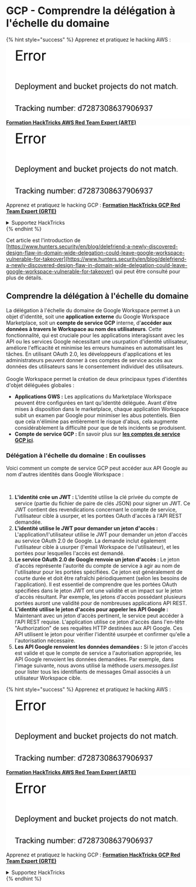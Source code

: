 # GCP - Comprendre la délégation à l'échelle du domaine

{% hint style="success" %}
Apprenez et pratiquez le hacking AWS :<img src="../../../.gitbook/assets/image (1) (1).png" alt="" data-size="line">[**Formation HackTricks AWS Red Team Expert (ARTE)**](https://training.hacktricks.xyz/courses/arte)<img src="../../../.gitbook/assets/image (1) (1).png" alt="" data-size="line">\
Apprenez et pratiquez le hacking GCP : <img src="../../../.gitbook/assets/image (2).png" alt="" data-size="line">[**Formation HackTricks GCP Red Team Expert (GRTE)**<img src="../../../.gitbook/assets/image (2).png" alt="" data-size="line">](https://training.hacktricks.xyz/courses/grte)

<details>

<summary>Supportez HackTricks</summary>

* Consultez les [**plans d'abonnement**](https://github.com/sponsors/carlospolop) !
* **Rejoignez le** 💬 [**groupe Discord**](https://discord.gg/hRep4RUj7f) ou le [**groupe telegram**](https://t.me/peass) ou **suivez** nous sur **Twitter** 🐦 [**@hacktricks\_live**](https://twitter.com/hacktricks\_live)**.**
* **Partagez des astuces de hacking en soumettant des PR aux** [**HackTricks**](https://github.com/carlospolop/hacktricks) et [**HackTricks Cloud**](https://github.com/carlospolop/hacktricks-cloud) dépôts github.

</details>
{% endhint %}

Cet article est l'introduction de [https://www.hunters.security/en/blog/delefriend-a-newly-discovered-design-flaw-in-domain-wide-delegation-could-leave-google-workspace-vulnerable-for-takeover](https://www.hunters.security/en/blog/delefriend-a-newly-discovered-design-flaw-in-domain-wide-delegation-could-leave-google-workspace-vulnerable-for-takeover) qui peut être consulté pour plus de détails.

## **Comprendre la délégation à l'échelle du domaine**

La délégation à l'échelle du domaine de Google Workspace permet à un objet d'identité, soit une **application externe** du Google Workspace Marketplace, soit un **compte de service GCP** interne, d'**accéder aux données à travers le Workspace au nom des utilisateurs**. Cette fonctionnalité, qui est cruciale pour les applications interagissant avec les API ou les services Google nécessitant une usurpation d'identité utilisateur, améliore l'efficacité et minimise les erreurs humaines en automatisant les tâches. En utilisant OAuth 2.0, les développeurs d'applications et les administrateurs peuvent donner à ces comptes de service accès aux données des utilisateurs sans le consentement individuel des utilisateurs.\
\
Google Workspace permet la création de deux principaux types d'identités d'objet déléguées globales :

* **Applications GWS :** Les applications du Marketplace Workspace peuvent être configurées en tant qu'identité déléguée. Avant d'être mises à disposition dans le marketplace, chaque application Workspace subit un examen par Google pour minimiser les abus potentiels. Bien que cela n'élimine pas entièrement le risque d'abus, cela augmente considérablement la difficulté pour que de tels incidents se produisent.
* **Compte de service GCP :** En savoir plus sur [**les comptes de service GCP ici**](../gcp-basic-information/#service-accounts).

### **Délégation à l'échelle du domaine : En coulisses**

Voici comment un compte de service GCP peut accéder aux API Google au nom d'autres identités dans Google Workspace :

<figure><img src="../../../.gitbook/assets/image (58).png" alt=""><figcaption></figcaption></figure>

1. **L'identité crée un JWT :** L'identité utilise la clé privée du compte de service (partie du fichier de paire de clés JSON) pour signer un JWT. Ce JWT contient des revendications concernant le compte de service, l'utilisateur cible à usurper, et les portées OAuth d'accès à l'API REST demandée.
2. **L'identité utilise le JWT pour demander un jeton d'accès :** L'application/l'utilisateur utilise le JWT pour demander un jeton d'accès au service OAuth 2.0 de Google. La demande inclut également l'utilisateur cible à usurper (l'email Workspace de l'utilisateur), et les portées pour lesquelles l'accès est demandé.
3. **Le service OAuth 2.0 de Google renvoie un jeton d'accès :** Le jeton d'accès représente l'autorité du compte de service à agir au nom de l'utilisateur pour les portées spécifiées. Ce jeton est généralement de courte durée et doit être rafraîchi périodiquement (selon les besoins de l'application). Il est essentiel de comprendre que les portées OAuth spécifiées dans le jeton JWT ont une validité et un impact sur le jeton d'accès résultant. Par exemple, les jetons d'accès possédant plusieurs portées auront une validité pour de nombreuses applications API REST.
4. **L'identité utilise le jeton d'accès pour appeler les API Google :** Maintenant avec un jeton d'accès pertinent, le service peut accéder à l'API REST requise. L'application utilise ce jeton d'accès dans l'en-tête "Authorization" de ses requêtes HTTP destinées aux API Google. Ces API utilisent le jeton pour vérifier l'identité usurpée et confirmer qu'elle a l'autorisation nécessaire.
5. **Les API Google renvoient les données demandées :** Si le jeton d'accès est valide et que le compte de service a l'autorisation appropriée, les API Google renvoient les données demandées. Par exemple, dans l'image suivante, nous avons utilisé la méthode _users.messages.list_ pour lister tous les identifiants de messages Gmail associés à un utilisateur Workspace cible.

{% hint style="success" %}
Apprenez et pratiquez le hacking AWS :<img src="../../../.gitbook/assets/image (1) (1).png" alt="" data-size="line">[**Formation HackTricks AWS Red Team Expert (ARTE)**](https://training.hacktricks.xyz/courses/arte)<img src="../../../.gitbook/assets/image (1) (1).png" alt="" data-size="line">\
Apprenez et pratiquez le hacking GCP : <img src="../../../.gitbook/assets/image (2).png" alt="" data-size="line">[**Formation HackTricks GCP Red Team Expert (GRTE)**<img src="../../../.gitbook/assets/image (2).png" alt="" data-size="line">](https://training.hacktricks.xyz/courses/grte)

<details>

<summary>Supportez HackTricks</summary>

* Consultez les [**plans d'abonnement**](https://github.com/sponsors/carlospolop) !
* **Rejoignez le** 💬 [**groupe Discord**](https://discord.gg/hRep4RUj7f) ou le [**groupe telegram**](https://t.me/peass) ou **suivez** nous sur **Twitter** 🐦 [**@hacktricks\_live**](https://twitter.com/hacktricks\_live)**.**
* **Partagez des astuces de hacking en soumettant des PR aux** [**HackTricks**](https://github.com/carlospolop/hacktricks) et [**HackTricks Cloud**](https://github.com/carlospolop/hacktricks-cloud) dépôts github.

</details>
{% endhint %}
